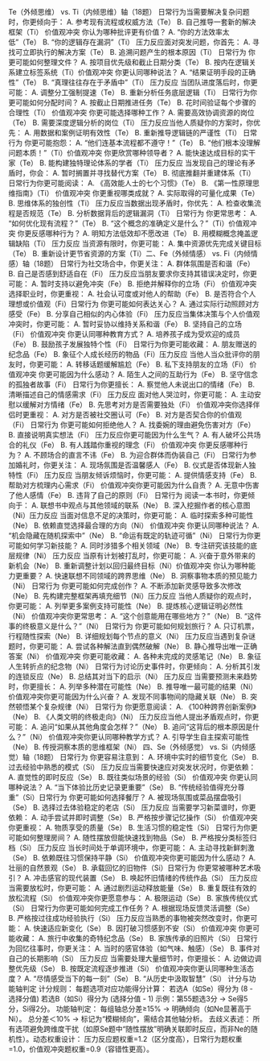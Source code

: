 Te（外倾思维） vs. Ti（内倾思维）轴​（18题）
​日常行为​
当需要解决复杂问题时，你更倾向于：
A. 参考现有流程或权威方法（Te）
B. 自己推导一套新的解决框架（Ti）
​价值观冲突​
你认为哪种批评更有价值？
A. “你的方法效率太低”（Te）
B. “你的逻辑存在漏洞”（Ti）
​压力反应​
面对突发问题，你首先：
A. 寻找可立即执行的解决方案（Te）
B. 追溯问题产生的根本原因（Ti）
​日常行为​
你更可能如何整理文件？
A. 按项目优先级和截止日期分类（Te）
B. 按内在逻辑关系建立标签系统（Ti）
​价值观冲突​
你更认同哪种说法？
A. “结果证明手段的正确性”（Te）
B. “真理往往存在于矛盾中”（Ti）
​压力反应​
当团队进度落后时，你更可能：
A. 调整分工强制提速（Te）
B. 重新分析任务底层逻辑（Ti）
​日常行为​
你更可能如何分配时间？
A. 按截止日期推进任务（Te）
B. 花时间验证每个步骤的合理性（Ti）
​价值观冲突​
你更可能选择哪种工作？
A. 需要高效协调资源的岗位（Te）
B. 需要深度逻辑分析的岗位（Ti）
​压力反应​
当他人质疑你的方案时，你优先：
A. 用数据和案例证明有效性（Te）
B. 重新推导逻辑链的严谨性（Ti）
​日常行为​
你更可能抱怨：
A. “他们连基本流程都不遵守！”（Te）
B. “他们根本没理解问题本质！”（Ti）
​价值观冲突​
你更欣赏哪种领导者？
A. 能快速达成目标的实干家（Te）
B. 能构建独特理论体系的学者（Ti）
​压力反应​
当发现自己的理论有矛盾时，你会：
A. 暂时搁置并寻找替代方案（Te）
B. 彻底推翻并重建体系（Ti）
​日常行为​
你更可能阅读：
A. 《高效能人士的七个习惯》（Te）
B. 《第一性原理思维指南》（Ti）
​价值观冲突​
你更重视哪类成就？
A. 实际取得的可量化成果（Te）
B. 思维体系的独创性（Ti）
​压力反应​
当数据出现矛盾时，你优先：
A. 检查收集流程是否规范（Te）
B. 分析数据背后的逻辑漏洞（Ti）
​日常行为​
你更常思考：
A. “如何优化现有流程？”（Te）
B. “这个概念的准确定义是什么？”（Ti）
​价值观冲突​
你更反感哪种行为？
A. 明知方法低效却不愿改进（Te）
B. 用模糊概念掩盖逻辑缺陷（Ti）
​压力反应​
当资源有限时，你更可能：
A. 集中资源优先完成关键目标（Te）
B. 重新设计更节省资源的方案（Ti）
​二、Fe（外倾情感） vs. Fi（内倾情感）轴​（18题）
​日常行为​
社交场合中，你更关注：
A. 群体氛围是否和谐（Fe）
B. 自己是否感到舒适自在（Fi）
​压力反应​
当朋友要求你支持其错误决定时，你更可能：
A. 暂时支持以避免冲突（Fe）
B. 拒绝并解释你的立场（Fi）
​价值观冲突​
选择职业时，你更重视：
A. 社会认可度或对他人的帮助（Fe）
B. 是否符合个人理想或价值观（Fi）
​日常行为​
你更可能如何表达关心？
A. 通过实际行动照顾对方感受（Fe）
B. 分享自己相似的内心体验（Fi）
​压力反应​
当集体决策与个人价值观冲突时，你更可能：
A. 暂时妥协以维持关系和谐（Fe）
B. 坚持自己的立场（Fi）
​价值观冲突​
你更认同哪种教育方式？
A. 培养孩子成为受欢迎的成员（Fe）
B. 鼓励孩子发展独特个性（Fi）
​日常行为​
你更可能收藏：
A. 朋友赠送的纪念品（Fe）
B. 象征个人成长经历的物品（Fi）
​压力反应​
当他人当众批评你的朋友时，你更可能：
A. 转移话题缓解尴尬（Fe）
B. 私下支持朋友的立场（Fi）
​价值观冲突​
你更可能因为什么感动？
A. 陌生人之间的互助行为（Fe）
B. 坚守信念的孤独者故事（Fi）
​日常行为​
你更擅长：
A. 察觉他人未说出口的情绪（Fe）
B. 清晰描述自己的情感需求（Fi）
​压力反应​
面对他人哭泣时，你更可能：
A. 主动安慰以缓解对方情绪（Fe）
B. 先思考对方是否需要独处（Fi）
​价值观冲突​
你选择伴侣时更重视：
A. 对方是否被社交圈认可（Fe）
B. 对方是否契合你的价值观（Fi）
​日常行为​
你更可能如何拒绝他人？
A. 找委婉的理由避免伤害对方（Fe）
B. 直接说明真实想法（Fi）
​压力反应​
你更可能因为什么生气？
A. 有人破坏公共场合的礼仪（Fe）
B. 有人践踏你重视的理念（Fi）
​价值观冲突​
你更反感哪种行为？
A. 不顾场合的直言不讳（Fe）
B. 为迎合群体而伪装自己（Fi）
​日常行为​
参加婚礼时，你更关注：
A. 现场氛围是否温馨感人（Fe）
B. 仪式是否体现新人独特性（Fi）
​压力反应​
当朋友倾诉烦恼时，你更可能：
A. 提供情感支持（Fe）
B. 帮助对方梳理内心需求（Fi）
​价值观冲突​
你更可能因为什么自责？
A. 无意中伤害了他人感情（Fe）
B. 违背了自己的原则（Fi）
​日常行为​
阅读一本书时，你更倾向于：
A. 联想书中观点与其他领域的联系（Ne）
B. 深入挖掘作者的核心意图（Ni）
​压力反应​
当面对信息不足的决策时，你更可能：
A. 临时探索多种可能性（Ne）
B. 依赖直觉选择最合理的方向（Ni）
​价值观冲突​
你更认同哪种说法？
A. “机会隐藏在随机探索中”（Ne）
B. “命运有既定的轨迹可循”（Ni）
​日常行为​
你更可能如何学习新技能？
A. 同时涉猎多个相关领域（Ne）
B. 专注研究该技能的底层规律（Ni）
​压力反应​
当原有计划被打乱时，你更可能：
A. 兴奋于意外带来的新机会（Ne）
B. 重新调整计划以回归最终目标（Ni）
​价值观冲突​
你认为哪种能力更重要？
A. 快速联想不同领域的跨界思维（Ne）
B. 洞察事物本质的预见能力（Ni）
​日常行为​
你更可能如何完成创作？
A. 不断添加新灵感导致多次修改（Ne）
B. 先构建完整框架再填充细节（Ni）
​压力反应​
当他人质疑你的观点时，你更可能：
A. 列举更多案例支持可能性（Ne）
B. 提炼核心逻辑证明必然性（Ni）
​价值观冲突​
你更常思考：
A. “这个创意能用在哪些地方？”（Ne）
B. “这件事的终极意义是什么？”（Ni）
​日常行为​
你更可能如何规划旅行？
A. 只订机票，行程随性探索（Ne）
B. 详细规划每个节点的意义（Ni）
​压力反应​
当遇到复杂谜题时，你更可能：
A. 尝试各种解法直到偶然破解（Ne）
B. 静心推导出唯一正确答案（Ni）
​价值观冲突​
你更可能收藏：
A. 各种未完成的灵感笔记（Ne）
B. 象征人生转折点的纪念物（Ni）
​日常行为​
讨论历史事件时，你更倾向：
A. 分析其引发的连锁反应（Ne）
B. 总结其对当下的启示（Ni）
​压力反应​
当需要预测未来趋势时，你更擅长：
A. 列举多种潜在可能性（Ne）
B. 推导唯一最可能的结果（Ni）
​价值观冲突​
你更可能因为什么兴奋？
A. 发现不同事物间的隐藏关联（Ne）
B. 突然顿悟某个复杂规律（Ni）
​日常行为​
你更愿意阅读：
A. 《100种跨界创新案例》（Ne）
B. 《人类文明的终极走向》（Ni）
​压力反应​
当他人提出矛盾观点时，你更可能：
A. 追问“如果从其他角度会怎样？”（Ne）
B. 追问“这背后的根本原因是什么？”（Ni）
​价值观冲突​
你更认同哪种教学方式？
A. 引导学生自主探索可能性（Ne）
B. 传授洞察本质的思维框架（Ni）
​四、Se（外倾感觉） vs. Si（内倾感觉）轴​（18题）
​日常行为​
你更容易注意到：
A. 环境中实时的细节变化（Se）
B. 过去经验中熟悉的模式（Si）
​压力反应​
当需要快速应对突发状况时，你更依赖：
A. 直觉性的即时反应（Se）
B. 既往类似场景的经验（Si）
​价值观冲突​
你更认同哪种说法？
A. “当下体验比历史记录更重要”（Se）
B. “传统经验值得充分尊重”（Si）
​日常行为​
你更可能如何选择餐厅？
A. 被现场氛围或菜品摆盘吸引（Se）
B. 选择过去体验稳定的老店（Si）
​压力反应​
当需要学习新菜谱时，你更依赖：
A. 动手尝试并即时调整（Se）
B. 严格按步骤记忆操作（Si）
​价值观冲突​
你更重视：
A. 物质享受的质量（Se）
B. 生活习惯的稳定性（Si）
​日常行为​
你更可能如何整理房间？
A. 随性摆放但能快速找到物品（Se）
B. 严格按分类标签归档（Si）
​压力反应​
当长时间处于单调环境中，你更可能：
A. 主动寻找新鲜刺激（Se）
B. 依赖既往习惯保持平静（Si）
​价值观冲突​
你更可能因为什么感动？
A. 壮丽的自然景观（Se）
B. 承载回忆的旧物件（Si）
​日常行为​
你更常被哪种艺术吸引？
A. 冲击感官的现代装置（Se）
B. 唤起怀旧情绪的传统作品（Si）
​压力反应​
当需要放松时，你更可能：
A. 通过剧烈运动释放能量（Se）
B. 重复既往有效的放松流程（Si）
​价值观冲突​
你更愿意参与：
A. 极限运动（Se）
B. 家族传统仪式（Si）
​日常行为​
你更可能如何完成工作任务？
A. 根据现场反馈灵活调整（Se）
B. 严格按过往成功经验执行（Si）
​压力反应​
当熟悉的事物被突然改变时，你更可能：
A. 快速适应新变化（Se）
B. 因打破习惯感到不安（Si）
​价值观冲突​
你更可能收藏：
A. 旅行中收集的奇特纪念品（Se）
B. 家族传承的旧照片（Si）
​日常行为​
回忆往事时，你更关注：
A. 当时的感官体验（如气味、触感）（Se）
B. 事件对自己的长期影响（Si）
​压力反应​
当需要处理大量细节时，你更擅长：
A. 边做边调整优先级（Se）
B. 按既定流程逐步推进（Si）
​价值观冲突​
你更认同哪种生活态度？
A. “尽情感受当下的每一刻”（Se）
B. “从历史中汲取智慧”（Si）
​计分与功能轴判定​
​计分规则​：
每题选项对应功能得分计算：
若选A（如Se）得分为 (8 - 选择分值)
若选B（如Si）得分为 (选择分值 - 1)
​示例​：第55题选3分 → Se得5分，Si得2分。
​功能轴判定​：
每组轴总分差≥15% → 明确倾向（如Ne显著高于Ni）。
总分差＜10% → 标记为“模糊倾向”，需结合其他轴分析。
​去歧义表述​：
所有选项避免跨维度干扰（如原Se题中“随性摆放”明确关联即时反应，而非Ne的随机性）。
​动态权重设计​：
压力反应题权重=1.2（区分度高），日常行为题权重=1.0，价值观冲突题权重=0.9（容错性更高）。